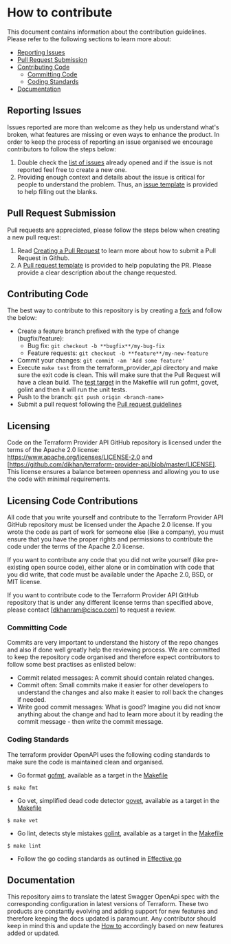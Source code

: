 # How to contribute

This document contains information about the contribution guidelines. Please refer to the following sections to learn more
about:

  * [Reporting Issues](#reporting-issues)
  * [Pull Request Submission](#pull-request-submission)
  * [Contributing Code](#contributing-code)
    * [Committing Code](#committing-code)
    * [Coding Standards](#coding-standards)
  * [Documentation](#documentation)
  
## Reporting Issues

Issues reported are more than welcome as they help us understand what's broken, what features are missing or even ways to
enhance the product. In order to keep the process of reporting an issue organised we encourage contributors to follow the steps below:

1. Double check the [list of issues](https://github.com/dikhan/terraform-provider-api/issues) already opened and
if the issue is not reported feel free to create a new one.
2. Providing enough context and details about the issue is critical for people to understand the problem. Thus, an
[issue template](ISSUE_TEMPLATE.md) is provided to help filling out the blanks. 

## Pull Request Submission

Pull requests are appreciated, please follow the steps below when creating a new pull request:

1. Read [Creating a Pull Request](https://help.github.com/articles/creating-a-pull-request/) to learn more about how to
submit a Pull Request in Github.
2. A [Pull request template](PULL_REQUEST_TEMPLATE.md) is provided to help populating the PR. Please provide a clear 
description about the change requested.

## Contributing Code 

The best way to contribute to this repository is by creating a [fork](https://help.github.com/articles/fork-a-repo/)
and follow the below: 

- Create a feature branch prefixed with the type of change (bugfix/feature):
    - Bug fix: `git checkout -b **bugfix**/my-bug-fix`
    - Feature requests: `git checkout -b **feature**/my-new-feature`
- Commit your changes: `git commit -am 'Add some feature'`
- Execute ```make test``` from the terraform_provider_api directory and make sure the exit code is clean. This will
make sure that the Pull Request will have a clean build. The [test target](https://github.com/dikhan/terraform-provider-api/blob/master/terraform_provider_api/Makefile#L31)
in the Makefile will run gofmt, govet, golint and then it will run the unit tests.
- Push to the branch: `git push origin <branch-name>`
- Submit a pull request following the [Pull request guidelines](#pull-request-submissio)

## Licensing

Code on the Terraform Provider API GitHub repository is licensed under the terms of the Apache 2.0 license: https://www.apache.org/licenses/LICENSE-2.0 and [https://github.com/dikhan/terraform-provider-api/blob/master/LICENSE]. This license ensures a balance between openness and allowing you to use the code with minimal requirements.

## Licensing Code Contributions

All code that you write yourself and contribute to the Terraform Provider API GitHub repository must be licensed under the Apache 2.0 license. If you wrote the code as part of work for someone else (like a company), you must ensure that you have the proper rights and permissions to contribute the code under the terms of the Apache 2.0 license.

If you want to contribute any code that you did not write yourself (like pre-existing open source code), either alone or in combination with code that you did write, that code must be available under the Apache 2.0, BSD, or MIT license.

If you want to contribute code to the Terraform Provider API GitHub repository that is under any different license terms than specified above, please contact [dkhanram@cisco.com] to request a review.

### Committing Code

Commits are very important to understand the history of the repo changes and also if done well greatly help the reviewing 
process. We are committed to keep the repository code organised and therefore expect contributors to follow some
best practises as enlisted below:

- Commit related messages: A commit should contain related changes.
- Commit often: Small commits make it easier for other developers to understand the changes and also make it easier to
roll back the changes if needed.
- Write good commit messages: What is good? Imagine you did not know anything about the change and had to learn more about 
it by reading the commit message - then write the commit message.

### Coding Standards

The terraform provider OpenAPI uses the following coding standards to make sure the code is maintained clean and organised.

- Go format [gofmt](https://golang.org/cmd/gofmt/), available as a target in the [Makefile](https://github.com/dikhan/terraform-provider-api/blob/master/terraform_provider_api/Makefile#L15)
```
$ make fmt
```
- Go vet, simplified dead code detector [govet](https://golang.org/cmd/vet/), available as a target in the [Makefile](https://github.com/dikhan/terraform-provider-api/blob/master/terraform_provider_api/Makefile#L19)
```
$ make vet
```
- Go lint, detects style mistakes [golint](https://github.com/golang/lint), available as a target in the [Makefile](https://github.com/dikhan/terraform-provider-api/blob/master/terraform_provider_api/Makefile#L26)
 ```
 $ make lint
 ```
- Follow the go coding standards as outlined in [Effective go](https://golang.org/doc/effective_go.html)

## Documentation

This repository aims to translate the latest Swagger OpenApi spec with the corresponding configuration in latest
versions of Terraform. These two products are constantly evolving and adding support for new features and therefore
keeping the docs updated is paramount. Any contributor should keep in mind this and update the [How to](../docs/how_to.md) 
accordingly based on new features added or updated.